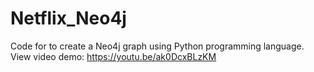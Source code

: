 # Netflix_Neo4j
Code for to create a Neo4j graph using Python programming language. 
View video demo: https://youtu.be/ak0DcxBLzKM
